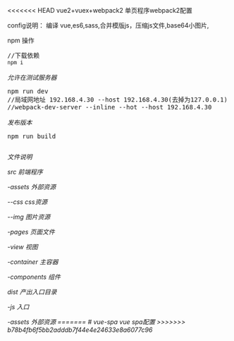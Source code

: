 <<<<<<< HEAD
vue2+vuex+webpack2
单页程序webpack2配置

config说明：
编译 vue,es6,sass,合并模版js，压缩js文件,base64小图片,

npm 操作
<pre>
//下载依赖
<code>npm i</code>

<i>允许在测试服务器</i>
<p>npm run dev
//局域网地址 192.168.4.30 --host 192.168.4.30(去掉为127.0.0.1)
//webpack-dev-server --inline --hot --host 192.168.4.30

<i>发布版本</i>
<p>npm run build
</pre>
<i>文件说明
<p>src 前端程序
<p>-assets 外部资源
<p>--css css资源
<p>--img 图片资源
<p>-pages 页面文件
<p>-view 视图
<p>-container 主容器
<p>-components 组件
<p>dist 产出入口目录
<p>-js 入口
<p>-assets 外部资源
</pre>
=======
# vue-spa
vue spa配置
>>>>>>> b78b4fb6f5bb2adddb7f44e4e24633e8a6077c96
